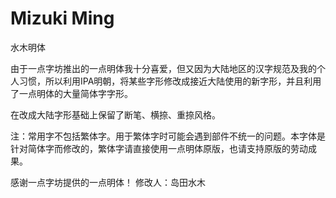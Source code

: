 # Mizuki Ming
水木明体

由于一点字坊推出的一点明体我十分喜爱，但又因为大陆地区的汉字规范及我的个人习惯，所以利用IPA明朝，将某些字形修改成接近大陆使用的新字形，并且利用了一点明体的大量简体字字形。

在改成大陆字形基础上保留了断笔、横捺、重捺风格。

注：常用字不包括繁体字。用于繁体字时可能会遇到部件不统一的问题。本字体是针对简体字而修改的，繁体字请直接使用一点明体原版，也请支持原版的劳动成果。

感谢一点字坊提供的一点明体！
修改人：岛田水木
